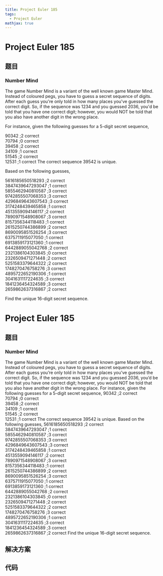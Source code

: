 ```yaml
---
title: Project Euler 185
tags:
  - Project Euler
mathjax: true
---
```

<escape><!-- more --></escape>
    
# Project Euler 185
## 题目
### Number Mind

The game Number Mind is a variant of the well known game Master Mind.
Instead of coloured pegs, you have to guess a secret sequence of digits. After each guess you're only told in how many places you've guessed the correct digit. So, if the sequence was 1234 and you guessed 2036, you'd be told that you have one correct digit; however, you would NOT be told that you also have another digit in the wrong place.

For instance, given the following guesses for a 5-digit secret sequence,
<p class="margin_left">90342 ;2 correct<br />
70794 ;0 correct<br />
39458 ;2 correct<br />
34109 ;1 correct<br />
51545 ;2 correct<br />
12531 ;1 correct
The correct sequence 39542 is unique.

Based on the following guesses,

<p class="margin_left">5616185650518293 ;2 correct<br />
3847439647293047 ;1 correct<br />
5855462940810587 ;3 correct<br />
9742855507068353 ;3 correct<br />
4296849643607543 ;3 correct<br />
3174248439465858 ;1 correct<br />
4513559094146117 ;2 correct<br />
7890971548908067 ;3 correct<br />
8157356344118483 ;1 correct<br />
2615250744386899 ;2 correct<br />
8690095851526254 ;3 correct<br />
6375711915077050 ;1 correct<br />
6913859173121360 ;1 correct<br />
6442889055042768 ;2 correct<br />
2321386104303845 ;0 correct<br />
2326509471271448 ;2 correct<br />
5251583379644322 ;2 correct<br />
1748270476758276 ;3 correct<br />
4895722652190306 ;1 correct<br />
3041631117224635 ;3 correct<br />
1841236454324589 ;3 correct<br />
2659862637316867 ;2 correct

Find the unique 16-digit secret sequence.


# Project Euler 185
## 题目
### Number Mind
The game Number Mind is a variant of the well known game Master Mind.
Instead of coloured pegs, you have to guess a secret sequence of digits. After each guess you’re only told in how many places you’ve guessed the correct digit. So, if the sequence was 1234 and you guessed 2036, you’d be told that you have one correct digit; however, you would NOT be told that you also have another digit in the wrong place.
For instance, given the following guesses for a 5-digit secret sequence,
90342 ;2 correct<br>70794 ;0 correct<br>39458 ;2 correct<br>34109 ;1 correct<br>51545 ;2 correct<br>12531 ;1 correct
The correct sequence 39542 is unique.
Based on the following guesses,
5616185650518293 ;2 correct<br>3847439647293047 ;1 correct<br>5855462940810587 ;3 correct<br>9742855507068353 ;3 correct<br>4296849643607543 ;3 correct<br>3174248439465858 ;1 correct<br>4513559094146117 ;2 correct<br>7890971548908067 ;3 correct<br>8157356344118483 ;1 correct<br>2615250744386899 ;2 correct<br>8690095851526254 ;3 correct<br>6375711915077050 ;1 correct<br>6913859173121360 ;1 correct<br>6442889055042768 ;2 correct<br>2321386104303845 ;0 correct<br>2326509471271448 ;2 correct<br>5251583379644322 ;2 correct<br>1748270476758276 ;3 correct<br>4895722652190306 ;1 correct<br>3041631117224635 ;3 correct<br>1841236454324589 ;3 correct<br>2659862637316867 ;2 correct
Find the unique 16-digit secret sequence.


## 解决方案


## 代码


